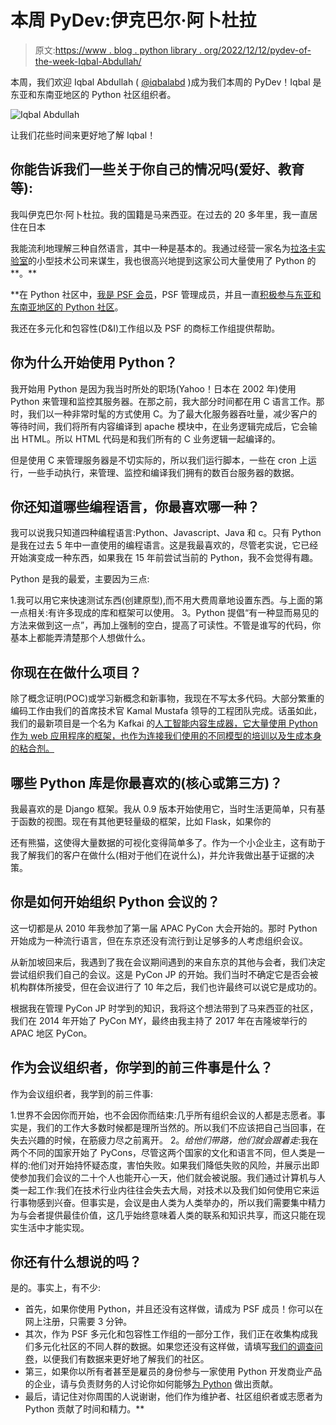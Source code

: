 # 本周 PyDev:伊克巴尔·阿卜杜拉

> 原文:[https://www . blog . python library . org/2022/12/12/pydev-of-the-week-Iqbal-Abdullah/](https://www.blog.pythonlibrary.org/2022/12/12/pydev-of-the-week-iqbal-abdullah/)

本周，我们欢迎 Iqbal Abdullah ( [@iqbalabd](https://twitter.com/iqbalabd) )成为我们本周的 PyDev！Iqbal 是东亚和东南亚地区的 Python 社区组织者。

![Iqbal Abdullah](../Images/2ceb0c133650c8652ca429b66b7982bc.png)

让我们花些时间来更好地了解 Iqbal！

## 你能告诉我们一些关于你自己的情况吗(爱好、教育等):

我叫伊克巴尔·阿卜杜拉。我的国籍是马来西亚。在过去的 20 多年里，我一直居住在日本

我能流利地理解三种自然语言，其中一种是基本的。我通过经营一家名为[拉洛卡实验室](https://lalokalabs.co/en/)的小型技术公司来谋生，我也很高兴地提到这家公司大量使用了 Python 的**。**

 **在 Python 社区中，[我是 PSF 会员](https://lalokalabs.co/en/2022/10/laloka-labs-ceo-iqbal-abdullah-joins-psf-fellow-membership/)，PSF 管理成员，并且一直[积极参与东亚和东南亚地区的 Python 社区](https://lalokalabs.co/en/tag/pycon/)。

我还在多元化和包容性(D&I)工作组以及 PSF 的商标工作组提供帮助。

## 你为什么开始使用 Python？

我开始用 Python 是因为我当时所处的职场(Yahoo！日本在 2002 年)使用 Python 来管理和监控其服务器。在那之前，我大部分时间都在用 C 语言工作。那时，我们以一种非常时髦的方式使用 C。为了最大化服务器吞吐量，减少客户的等待时间，我们将所有内容编译到 apache 模块中，在业务逻辑完成后，它会输出 HTML。所以 HTML 代码是和我们所有的 C 业务逻辑一起编译的。

但是使用 C 来管理服务器是不切实际的，所以我们运行脚本，一些在 cron 上运行，一些手动执行，来管理、监控和编译我们拥有的数百台服务器的数据。

## 你还知道哪些编程语言，你最喜欢哪一种？

我可以说我只知道四种编程语言:Python、Javascript、Java 和 c。只有 Python 是我在过去 5 年中一直使用的编程语言。这是我最喜欢的，尽管老实说，它已经开始演变成一种东西，如果我在 15 年前尝试当前的 Python，我不会觉得有趣。

Python 是我的最爱，主要因为三点:

1.我可以用它来快速测试东西(创建原型),而不用大费周章地设置东西。与上面的第一点相关:有许多现成的库和框架可以使用。
3。Python 提倡“有一种显而易见的方法来做到这一点”，再加上强制的空白，提高了可读性。不管是谁写的代码，你基本上都能弄清楚那个人想做什么。

## 你现在在做什么项目？

除了概念证明(POC)或学习新概念和新事物，我现在不写太多代码。大部分繁重的编码工作由我们的首席技术官 Kamal Mustafa 领导的工程团队完成。话虽如此，我们的最新项目是一个名为 Kafkai 的[人工智能内容生成器，它大量使用 Python 作为 web 应用程序的框架，也作为连接我们使用的不同模型的培训以及生成本身的粘合剂。](https://kafkai.com/)

## 哪些 Python 库是你最喜欢的(核心或第三方)？

我最喜欢的是 Django 框架。我从 0.9 版本开始使用它，当时生活更简单，只有基于函数的视图。现在有其他更轻量级的框架，比如 Flask，如果你的

还有熊猫，这使得大量数据的可视化变得简单多了。作为一个小企业主，这有助于我了解我们的客户在做什么(相对于他们在说什么)，并允许我做出基于证据的决策。

## 你是如何开始组织 Python 会议的？

这一切都是从 2010 年我参加了第一届 APAC PyCon 大会开始的。那时 Python 开始成为一种流行语言，但在东京还没有流行到让足够多的人考虑组织会议。

从新加坡回来后，我遇到了我在会议期间遇到的来自东京的其他与会者，我们决定尝试组织我们自己的会议。这是 PyCon JP 的开始。我们当时不确定它是否会被机构群体所接受，但在会议进行了 10 年之后，我们也许最终可以说它是成功的。

根据我在管理 PyCon JP 时学到的知识，我将这个想法带到了马来西亚的社区，我们在 2014 年开始了 PyCon MY，最终由我主持了 2017 年在吉隆坡举行的 APAC 地区 PyCon。

## 作为会议组织者，你学到的前三件事是什么？

作为会议组织者，我学到的前三件事:

1.世界不会因你而开始，也不会因你而结束:几乎所有组织会议的人都是志愿者。事实是，我们的工作大多数时候都是理所当然的。所以我们不应该把自己当回事，在失去兴趣的时候，在筋疲力尽之前离开。
2。*给他们带路，他们就会跟着走*:我在两个不同的国家开始了 PyCons，尽管这两个国家的文化和语言不同，但人类是一样的:他们对开始持怀疑态度，害怕失败。如果我们降低失败的风险，并展示出即使参加我们会议的二十个人也能开心一天，他们就会被说服。我们通过计算机与人类一起工作:我们在技术行业内往往会失去大局，对技术以及我们如何使用它来运行事物感到兴奋。但事实是，会议是由人类为人类举办的，所以我们需要集中精力为与会者提供最佳价值，这几乎始终意味着人类的联系和知识共享，而这只能在现实生活中才能实现。

## 你还有什么想说的吗？

是的。事实上，有不少:

*   首先，如果你使用 Python，并且还没有这样做，请成为 PSF 成员！你可以在网上注册，只需要 3 分钟。
*   其次，作为 PSF 多元化和包容性工作组的一部分工作，我们正在收集构成我们多元化社区的不同人群的数据。如果您还没有这样做，请填写[我们的调查问卷](https://docs.google.com/forms/d/e/1FAIpQLSc8957QqYuPDF2qL8Q2ctFzBH_mPMi0yxSQ2oqOACTU9jIVDg/viewform?usp=sf_link)，以便我们有数据来更好地了解我们的社区。
*   第三，如果你以所有者甚至是雇员的身份参与一家使用 Python 开发商业产品的企业，请与负责财务的人讨论你如何能够[为 Python](https://blog.xoxzo.com/en/tag/annual-open-source-grant/) 做出贡献。
*   最后，请记住对你周围的人说谢谢，他们作为维护者、社区组织者或志愿者为 Python 贡献了时间和精力。**